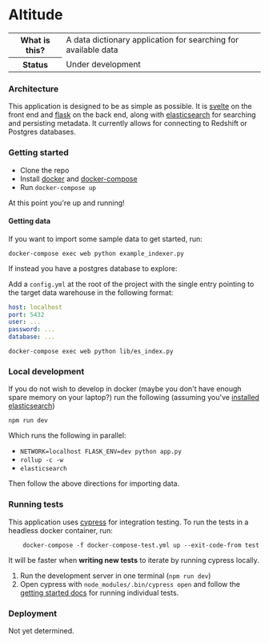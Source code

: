 # Altitude

<table>
    <tr>
        <th> What is this? </th> 
        <td> A data dictionary application for searching for available data </td>
    </tr>
    <tr>
        <th> Status </th> 
        <td> Under development
    </tr>
</table>

### Architecture

This application is designed to be as simple as possible. It is [svelte](https://svelte.dev/) on the front end and [flask](https://flask.palletsprojects.com/en/1.1.x/) on the back end, along with [elasticsearch](https://www.elastic.co/) for searching and persisting metadata. It currently allows for connecting to Redshift or Postgres databases.

### Getting started

- Clone the repo
- Install [docker](https://docs.docker.com/install/) and [docker-compose](https://docs.docker.com/compose/install/)
- Run `docker-compose up`

At this point you're up and running!

#### Getting data

If you want to import some sample data to get started, run:

```
docker-compose exec web python example_indexer.py
```

If instead you have a postgres database to explore:

Add a `config.yml` at the root of the project with the single entry pointing to the target data warehouse in the following format:

```yaml
host: localhost
port: 5432
user: ...
password: ...
database: ...
```

```
docker-compose exec web python lib/es_index.py
```

### Local development

If you do not wish to develop in docker (maybe you don't have enough spare memory on your laptop?) run the following (assuming you've [installed elasticsearch](https://www.elastic.co/guide/en/elasticsearch/reference/current/install-elasticsearch.html))

```
npm run dev
```

Which runs the following in parallel:
- `NETWORK=localhost FLASK_ENV=dev python app.py`
- `rollup -c -w`
- `elasticsearch`

Then follow the above directions for importing data.

### Running tests

This application uses [cypress](https://www.cypress.io/) for integration testing. To run the tests in a headless docker container, run:

```
    docker-compose -f docker-compose-test.yml up --exit-code-from test
```

It will be faster when **writing new tests** to iterate by running cypress locally.

1. Run the development server in one terminal (`npm run dev`)
2. Open cypress with `node_modules/.bin/cypress open` and follow the [getting started docs](https://docs.cypress.io/guides/getting-started/testing-your-app.html) for running individual tests.

### Deployment

Not yet determined.

